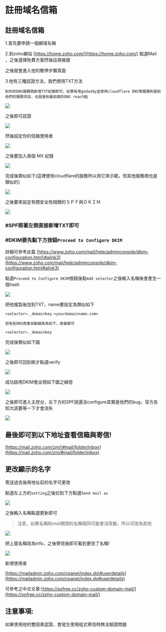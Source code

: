 # 註冊域名信箱

## 註冊域名信箱

1.首先要申請一個網域名稱

2.到zoho網站 [https://home.zoho.com/](https://home.zoho.com/) 點選Mail ，之後選擇免費方案然後註冊帳號

之後就會進入他的教學步驟頁面

3.他有三種認證方法，我們使用TXT方法

```text
到你的DNS服務商新增TXT紀錄即可，如果有用godaddy並使用cloudflare DNS等服務則是到他們的服務添加，也就是到最前面的DNS reach點
```

![](../.gitbook/assets/螢幕快照%202017-03-13%20下午2.24.04.png)

之後即可認證

![](../.gitbook/assets/asdasdads.png)

然後設定你的信箱使用者

![](../.gitbook/assets/螢幕快照%202017-03-13%20下午2.20.50.png)

之後要加入兩個 MX 紀錄

![](../.gitbook/assets/螢幕快照%202017-03-13%20下午2.24.01.png)

完成後類似如下\(這裡使用cloudflare的服務所以用它來示範，但其他服務商也是類似的\)

![](../.gitbook/assets/螢幕快照%202017-03-13%20下午2.30.01.png)

之後要來設定有關安全性相關的ＳＰＦ與ＤＫＩＭ

![](../.gitbook/assets/螢幕快照%202017-03-13%20下午2.42.00.png)

### \#SPF照著左側直接新增TXT即可

### \#DKIM要先點下方按鈕`Proceed to Configure DKIM`

詳細可參考此篇 [https://www.zoho.com/mail/help/adminconsole/dkim-configuration.html\#alink3](https://www.zoho.com/mail/help/adminconsole/dkim-configuration.html#alink3)

點選`Proceed to Configure DKIM`按鈕後點`Add selector`之後輸入名稱後會產生一個hash

![](../.gitbook/assets/螢幕快照%202017-03-13%20下午2.43.47.png)

把他複製後加到TXT，name要設定為類似如下

```text
<selector>._domainkey.<yourdomainname.com>

但有些DNS商會自動縮寫為如下，兩者都可

<selector>._domainkey
```

完成後類似如下圖

![](../.gitbook/assets/螢幕快照%202017-03-13%20下午2.54.00.png)

之後即可回到剛才點選verify

![](../.gitbook/assets/螢幕快照%202017-03-13%20下午2.50.29.png)

成功啟用DKIM會出現如下圖之綠燈

![](../.gitbook/assets/螢幕快照%202017-03-13%20下午2.50.56.png)

之後即可進入主控台，左下方的SPF說還沒configure其實是他們的bug，官方告知大該要等一下才會消失

![](../.gitbook/assets/螢幕快照%202017-03-13%20下午3.12.21.png)

## 最後即可到以下地址查看信箱與寄信!

[https://mail.zoho.com/zm/\#mail/folder/inbox](https://mail.zoho.com/zm/#mail/folder/inbox)

## 更改顯示的名字

寄送過去後再地址前的名字可更改

點選左上方的`setting`之後拉到下方點選`Send mail as`

![](../.gitbook/assets/螢幕快照%202017-03-13%20下午3.27.45.png)

之後輸入名稱點選更新即可

> 注意，如果名稱和mail開頭的名稱相同可能會沒改變，所以可改為其他

![](../.gitbook/assets/螢幕快照%202017-03-13%20下午3.25.14.png)

把上面名稱改為info，之後寄信後即可看到更改了名稱!

![](../.gitbook/assets/螢幕快照%202017-03-13%20下午3.33.18.png)

新增使用者

[https://mailadmin.zoho.com/cpanel/index.do\#userdetails](https://mailadmin.zoho.com/cpanel/index.do#userdetails)

可參考之中文文章:[https://sofree.cc/zoho-custom-domain-mail/](https://sofree.cc/zoho-custom-domain-mail/)

## 注意事項:

如果使用他的雙因素認證，會發生使用程式寄信時無法驗證問題

